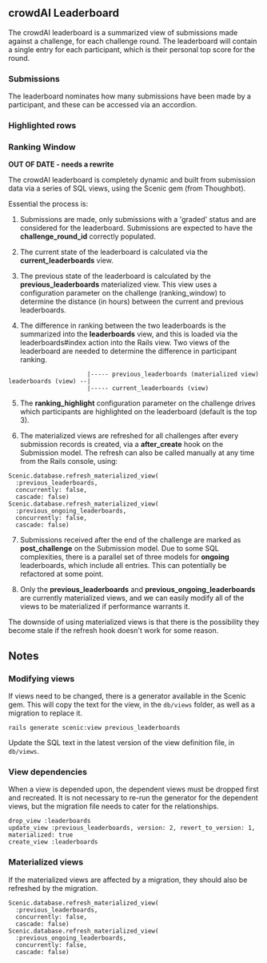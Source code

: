 ## crowdAI Leaderboard

The crowdAI leaderboard is a summarized view of submissions made against a challenge, for each challenge round. The leaderboard will
contain a single entry for each participant, which is their personal top score for the round.

### Submissions

The leaderboard nominates how many submissions have been made by a participant, and these can be accessed via an accordion.

### Highlighted rows


### Ranking Window



**OUT OF DATE - needs a rewrite**

The crowdAI leaderboard is completely dynamic and built from submission data via a series of SQL views, using the Scenic gem (from Thoughbot).

Essential the process is:

1. Submissions are made, only submissions with a 'graded' status and are considered for the leaderboard. Submissions are expected to have the **challenge_round_id** correctly populated.

2. The current state of the leaderboard is calculated via the **current_leaderboards** view.

3. The previous state of the leaderboard is calculated by the **previous_leaderboards** materialized view. This view uses a configuration parameter on the challenge (ranking_window) to determine the distance (in hours) between the current and previous leaderboards.

4. The difference in ranking between the two leaderboards is the summarized into the **leaderboards** view, and this is loaded via the leaderboards#index action into the Rails view. Two views of the leaderboard are needed to determine the difference in participant ranking.

```
                      |----- previous_leaderboards (materialized view)
leaderboards (view) --|
                      |----- current_leaderboards (view)
```

5. The **ranking_highlight** configuration parameter on the challenge drives which participants are highlighted on the leaderboard (default is the top 3).

6. The materialized views are refreshed for all challenges after every submission records is created, via a **after_create** hook on the Submission model. The refresh can also be called manually at any time from the Rails console, using:

```
Scenic.database.refresh_materialized_view(
  :previous_leaderboards,
  concurrently: false,
  cascade: false)
Scenic.database.refresh_materialized_view(
  :previous_ongoing_leaderboards,
  concurrently: false,
  cascade: false)
```

7. Submissions received after the end of the challenge are marked as **post_challenge** on the Submission model. Due to some SQL complexities, there is a parallel set of three models for **ongoing** leaderboards, which include all entries. This can potentially be refactored at some point.

8. Only the **previous_leaderboards** and **previous_ongoing_leaderboards** are currently materialized views, and we can easily modify all of the views to be materialized if performance warrants it.

The downside of using materialized views is that there is the possibility they become stale if the refresh hook doesn't work for some reason.

## Notes

### Modifying views

If views need to be changed, there is a generator available in the Scenic gem. This will copy the text for the view, in the ```db/views``` folder, as well as a migration to replace it.

```
rails generate scenic:view previous_leaderboards
```

Update the SQL text in the latest version of the view definition file, in ```db/views```.

### View dependencies

When a view is depended upon, the dependent views must be dropped first and recreated. It is not necessary to re-run the generator for the dependent views, but the migration file needs to cater for the relationships.

```
drop_view :leaderboards
update_view :previous_leaderboards, version: 2, revert_to_version: 1, materialized: true
create_view :leaderboards
```

### Materialized views

If the materialized views are affected by a migration, they should also be refreshed by the migration.

```
Scenic.database.refresh_materialized_view(
  :previous_leaderboards,
  concurrently: false,
  cascade: false)
Scenic.database.refresh_materialized_view(
  :previous_ongoing_leaderboards,
  concurrently: false,
  cascade: false)
```
